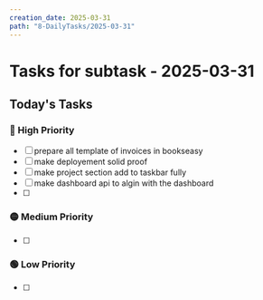 ```yaml
---
creation_date: 2025-03-31
path: "8-DailyTasks/2025-03-31"
---
```

#  Tasks for subtask - 2025-03-31


## Today's Tasks
### 🔴 High Priority
- [ ] prepare all template of invoices in bookseasy
- [ ] make deployement solid proof 
- [ ] make project section add to taskbar fully
- [ ] make dashboard api to algin with the dashboard
- [ ] 

### 🟡 Medium Priority
- [ ] 

### 🟢 Low Priority
- [ ] 
